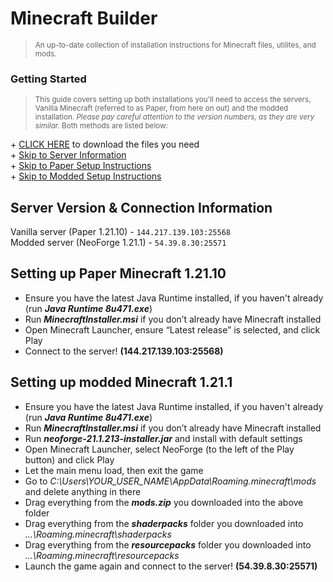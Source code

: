 # Minecraft Builder
><sup>An up-to-date collection of installation instructions for Minecraft files, utilites, and mods.</sup>  

### Getting Started 
><sup>This guide covers setting up both installations you'll need to access the servers, Vanilla Minecraft (referred to as Paper, from here on out) and the modded installation. *Please pay careful attention to the version numbers, as they are very similar.* Both methods are listed below:</sup>  

\+ [CLICK HERE](https://drive.google.com/drive/folders/1cEn3LVxxaCAZCpomDuQk2tDxF8ocPCHA?usp=sharing) to download the files you need     
\+ [Skip to Server Information]([#server-version--connection-information)   
\+ [Skip to Paper Setup Instructions](#setting-up-paper-minecraft-12110)   
\+ [Skip to Modded Setup Instructions](#setting-up-modded-minecraft-1211)     
  
  
## Server Version & Connection Information  
  Vanilla server (Paper 1.21.10) - `144.217.139.103:25568`   
  Modded server (NeoForge 1.21.1) - `54.39.8.30:25571`
  
## Setting up Paper Minecraft 1.21.10  
- Ensure you have the latest Java Runtime installed, if you haven't already (run ***Java Runtime 8u471.exe***)  
- Run ***MinecraftInstaller.msi*** if you don’t already have Minecraft installed  
- Open Minecraft Launcher, ensure “Latest release” is selected, and click Play  
- Connect to the server! **(144.217.139.103:25568)**

## Setting up modded Minecraft 1.21.1   
- Ensure you have the latest Java Runtime installed, if you haven't already (run ***Java Runtime 8u471.exe***)  
- Run ***MinecraftInstaller.msi*** if you don’t already have Minecraft installed  
- Run ***neoforge-21.1.213-installer.jar*** and install with default settings  
- Open Minecraft Launcher, select NeoForge (to the left of the Play button) and click Play  
- Let the main menu load, then exit the game  
- Go to *C:\Users\YOUR_USER_NAME\AppData\Roaming\.minecraft\mods* and delete anything in there  
- Drag everything from the ***mods.zip*** you downloaded into the above folder
- Drag everything from the ***shaderpacks*** folder you downloaded into *...\Roaming\.minecraft\shaderpacks*
- Drag everything from the ***resourcepacks*** folder you downloaded into *...\Roaming\.minecraft\resourcepacks*
- Launch the game again and connect to the server! **(54.39.8.30:25571)** 
